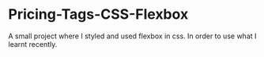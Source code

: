 # Pricing-Tags-CSS-Flexbox
A small project where I styled and used flexbox in css. In order to use what I learnt recently.
